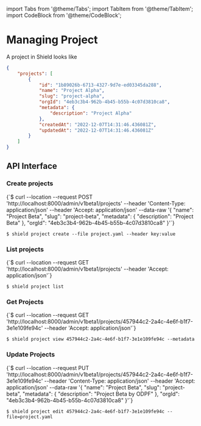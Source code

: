 import Tabs from '@theme/Tabs';
import TabItem from '@theme/TabItem';
import CodeBlock from '@theme/CodeBlock';

# Managing Project

A project in Shield looks like

```json
{
    "projects": [
        {
            "id": "1b89026b-6713-4327-9d7e-ed03345da288",
            "name": "Project Alpha",
            "slug": "project-alpha",
            "orgId": "4eb3c3b4-962b-4b45-b55b-4c07d3810ca8",
            "metadata": {
                "description": "Project Alpha"
            },
            "createdAt": "2022-12-07T14:31:46.436081Z",
            "updatedAt": "2022-12-07T14:31:46.436081Z"
        }
    ]
}
```

## API Interface

### Create projects

<Tabs groupId="api">
  <TabItem value="HTTP" label="HTTP" default>
        <CodeBlock className="language-bash">
    {`$ curl --location --request POST 'http://localhost:8000/admin/v1beta1/projects'
--header 'Content-Type: application/json'
--header 'Accept: application/json'
--data-raw '{
  "name": "Project Beta",
  "slug": "project-beta",
  "metadata": {
      "description": "Project Beta"
  },
  "orgId": "4eb3c3b4-962b-4b45-b55b-4c07d3810ca8"
}'`}
    </CodeBlock>
  </TabItem>
  <TabItem value="CLI" label="CLI" default>
<CodeBlock>

`$ shield project create --file project.yaml --header key:value`
</CodeBlock>

  </TabItem>
</Tabs>

### List projects

<Tabs groupId="api">
  <TabItem value="HTTP" label="HTTP" default>
        <CodeBlock className="language-bash">
    {`$ curl --location --request GET 'http://localhost:8000/admin/v1beta1/projects'
--header 'Accept: application/json'`}
    </CodeBlock>
  </TabItem>
  <TabItem value="CLI" label="CLI" default>
<CodeBlock>

`$ shield project list`
</CodeBlock>

  </TabItem>
</Tabs>

### Get Projects

<Tabs groupId="api">
  <TabItem value="HTTP" label="HTTP" default>
        <CodeBlock className="language-bash">
    {`$ curl --location --request GET 'http://localhost:8000/admin/v1beta1/projects/457944c2-2a4c-4e6f-b1f7-3e1e109fe94c'
--header 'Accept: application/json'`}
    </CodeBlock>
  </TabItem>
  <TabItem value="CLI" label="CLI" default>
<CodeBlock>

`$ shield project view 457944c2-2a4c-4e6f-b1f7-3e1e109fe94c --metadata`
</CodeBlock>

  </TabItem>
</Tabs>

### Update Projects

<Tabs groupId="api">
  <TabItem value="HTTP" label="HTTP" default>
        <CodeBlock className="language-bash">
    {`$ curl --location --request PUT 'http://localhost:8000/admin/v1beta1/projects/457944c2-2a4c-4e6f-b1f7-3e1e109fe94c'
--header 'Content-Type: application/json'
--header 'Accept: application/json'
--data-raw '{
  "name": "Project Beta",
  "slug": "project-beta",
  "metadata": {
      "description": "Project Beta by ODPF"
  },
  "orgId": "4eb3c3b4-962b-4b45-b55b-4c07d3810ca8"
}'`}
    </CodeBlock>
  </TabItem>
  <TabItem value="CLI" label="CLI" default>
<CodeBlock>

`$ shield project edit 457944c2-2a4c-4e6f-b1f7-3e1e109fe94c --file=project.yaml`
</CodeBlock>

  </TabItem>
</Tabs>